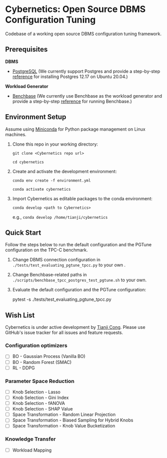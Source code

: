 # Cybernetics: Open Source DBMS Configuration Tuning
Codebase of a working open source DBMS configuration tuning framework.


## Prerequisites

**DBMS**
- [PostgreSQL](https://www.postgresql.org) (We currently support Postgres and provide a step-by-step [reference](https://docs.google.com/document/d/1iv6B1bXawyx3K6kLBbUva91FEXKE1wns_kPd-UoUumM/edit?usp=sharing) for installing Postgres 12.17 on Ubuntu 20.04.)

**Workload Generator**
- [Benchbase](https://github.com/cmu-db/benchbase) (We currently use Benchbase as the workload generator and provide a step-by-step [reference](https://docs.google.com/document/d/1EbcwEMBdeWTmHDuWXW3lC8Pggbj3A8e-EJBlwN2VEzY/edit?usp=sharing) for running Benchbase.)


## Environment Setup
Assume using [Miniconda](https://docs.conda.io/projects/miniconda/en/latest/) for Python package management on Linux machines.

1. Clone this repo in your working directory:

    ```git clone <Cybernetics repo url>```

    ```cd cybernetics```

2. Create and activate the development environment:

    ```conda env create -f environment.yml ```

    ```conda activate cybernetics```

3. Import Cybernetics as editable packages to the conda environment:

    ```conda develop <path to Cybernetics>```

    e.g., ```conda develop /home/tianji/cybernetics```


## Quick Start
Follow the steps below to run the default configuration and the PGTune configuration on the TPC-C benchmark.

1. Change DBMS connection configuration in ```./tests/test_evaluating_pgtune_tpcc.py``` to your own .

2. Change Benchbase-related paths in ```./scripts/benchbase_tpcc_postgres_test_pgtune.sh``` to your own.

3. Evaluate the default configuration and the PGTune configuration:

   pytest -s ./tests/test_evaluating_pgtune_tpcc.py

## Wish List
Cybernetics is under active development by [Tianji Cong](https://superctj.github.io). Please use GitHub's issue tracker for all issues and feature requests.

### Configuration optimizers
- [ ] BO - Gaussian Process (Vanilla BO)
- [ ] BO - Random Forest (SMAC)
- [ ] RL - DDPG

### Parameter Space Reduction
- [ ] Knob Selection - Lasso
- [ ] Knob Selection - Gini Index
- [ ] Knob Selection - fANOVA
- [ ] Knob Selection - SHAP Value
- [ ] Space Transformation - Random Linear Projection
- [ ] Space Transformation - Biased Sampling for Hybrid Knobs
- [ ] Space Transformation - Knob Value Bucketization

### Knowledge Transfer
- [ ] Workload Mapping
